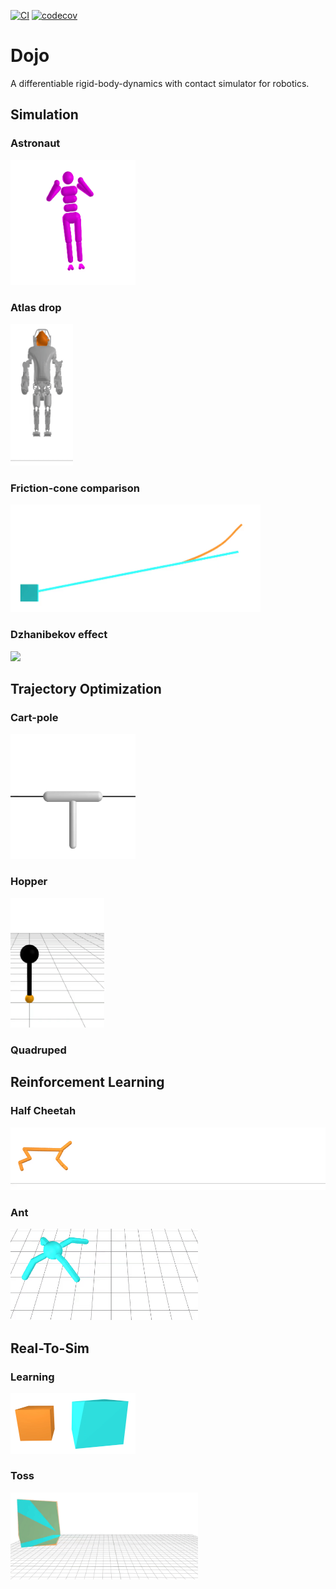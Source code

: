 [![CI](https://github.com/dojo-sim/Dojo.jl/actions/workflows/CI.yml/badge.svg)](https://github.com/dojo-sim/Dojo.jl/actions/workflows/CI.yml)
[![codecov](https://codecov.io/gh/dojo-sim/Dojo.jl/branch/master/graph/badge.svg?token=NMS3JQZ2OE)](https://codecov.io/gh/dojo-sim/Dojo.jl) 

# Dojo
A differentiable rigid-body-dynamics with contact simulator for robotics.

## Simulation 

### Astronaut
<img src="examples/animations/astronaut.gif" width="200"/>

### Atlas drop 
<img src="examples/animations/atlas_drop.gif" width="100"/>

### Friction-cone comparison 
<img src="examples/animations/friction_sim_no_grid.gif" width="400"/>

### Dzhanibekov effect
<img src="examples/animations/dzhanibekov.gif" width="200"/>

## Trajectory Optimization 

### Cart-pole 
<img src="examples/animations/cartpole_max.gif" width="200"/>

### Hopper 
<img src="examples/animations/hopper_max.gif" width="150"/>

### Quadruped 

## Reinforcement Learning 

### Half Cheetah 
<img src="examples/animations/halfcheetah_ars.gif" width="600"/>

### Ant
<img src="examples/animations/ant_ars.gif" width="300"/>

## Real-To-Sim

### Learning
<img src="examples/animations/box_learning.gif" width="200"/>

### Toss
<img src="examples/animations/box_toss.gif" width="300"/>

